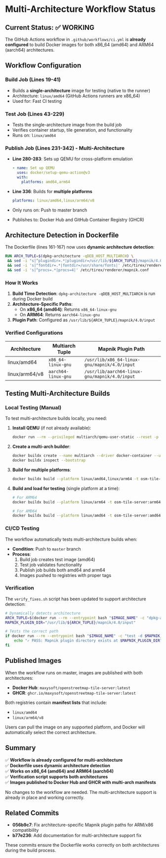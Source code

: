 # Multi-Architecture Workflow Status

## Current Status: ✅ WORKING

The GitHub Actions workflow in `.github/workflows/ci.yml` is **already configured** to build Docker images for both x86_64 (amd64) and ARM64 (aarch64) architectures.

## Workflow Configuration

### Build Job (Lines 19-41)
- Builds a **single-architecture** image for testing (native to the runner)
- Architecture: `linux/amd64` (GitHub Actions runners are x86_64)
- Used for: Fast CI testing

### Test Job (Lines 43-229)
- Tests the single-architecture image from the build job
- Verifies container startup, tile generation, and functionality
- Runs on: `linux/amd64`

### Publish Job (Lines 231-342) - **Multi-Architecture**
- **Line 280-283**: Sets up QEMU for cross-platform emulation
  ```yaml
  - name: Set up QEMU
    uses: docker/setup-qemu-action@v3
    with:
      platforms: amd64,arm64
  ```

- **Line 336**: Builds for **multiple platforms**
  ```yaml
  platforms: linux/amd64,linux/arm64/v8
  ```

- Only runs on: Push to master branch
- Publishes to: Docker Hub and GitHub Container Registry (GHCR)

## Architecture Detection in Dockerfile

The Dockerfile (lines 161-167) now uses **dynamic architecture detection**:

```dockerfile
RUN ARCH_TUPLE=$(dpkg-architecture -qDEB_HOST_MULTIARCH) \
 && sed -i "s|^plugindir=.*|plugindir=/usr/lib/${ARCH_TUPLE}/mapnik/4.0/input|" /etc/tirex/renderer/mapnik.conf \
 && sed -i 's|^fontdir=.*|fontdir=/usr/share/fonts|' /etc/tirex/renderer/mapnik.conf \
 && sed -i 's|^procs=.*|procs=4|' /etc/tirex/renderer/mapnik.conf
```

### How It Works

1. **Build Time Detection**: `dpkg-architecture -qDEB_HOST_MULTIARCH` is run during Docker build
2. **Architecture-Specific Paths**:
   - On **x86_64 (amd64)**: Returns `x86_64-linux-gnu`
   - On **ARM64**: Returns `aarch64-linux-gnu`
3. **Plugin Path**: Configured as `/usr/lib/${ARCH_TUPLE}/mapnik/4.0/input`

### Verified Configurations

| Architecture | Multiarch Tuple | Mapnik Plugin Path |
|--------------|----------------|-------------------|
| linux/amd64 | `x86_64-linux-gnu` | `/usr/lib/x86_64-linux-gnu/mapnik/4.0/input` |
| linux/arm64/v8 | `aarch64-linux-gnu` | `/usr/lib/aarch64-linux-gnu/mapnik/4.0/input` |

## Testing Multi-Architecture Builds

### Local Testing (Manual)

To test multi-architecture builds locally, you need:

1. **Install QEMU** (if not already available):
   ```bash
   docker run --rm --privileged multiarch/qemu-user-static --reset -p yes
   ```

2. **Create a multi-arch builder**:
   ```bash
   docker buildx create --name multiarch --driver docker-container --use
   docker buildx inspect --bootstrap
   ```

3. **Build for multiple platforms**:
   ```bash
   docker buildx build --platform linux/amd64,linux/arm64 -t osm-tile-server:multi-arch .
   ```

4. **Build and load for testing** (single platform at a time):
   ```bash
   # For ARM64
   docker buildx build --platform linux/arm64 -t osm-tile-server:arm64 --load .
   
   # For AMD64
   docker buildx build --platform linux/amd64 -t osm-tile-server:amd64 --load .
   ```

### CI/CD Testing

The workflow automatically tests multi-architecture builds when:
- **Condition**: Push to `master` branch
- **Process**: 
  1. Build job creates test image (amd64)
  2. Test job validates functionality
  3. Publish job builds both amd64 and arm64
  4. Images pushed to registries with proper tags

### Verification

The `verify_fixes.sh` script has been updated to support architecture detection:

```bash
# Dynamically detects architecture
ARCH_TUPLE=$(docker run --rm --entrypoint bash "$IMAGE_NAME" -c "dpkg-architecture -qDEB_HOST_MULTIARCH")
MAPNIK_PLUGIN_DIR="/usr/lib/${ARCH_TUPLE}/mapnik/4.0/input"

# Tests the correct path
if docker run --rm --entrypoint bash "$IMAGE_NAME" -c "test -d $MAPNIK_PLUGIN_DIR"; then
    echo "✓ PASS: Mapnik plugin directory exists at $MAPNIK_PLUGIN_DIR"
fi
```

## Published Images

When the workflow runs on master, images are published with both architectures:

- **Docker Hub**: `maxysoft/openstreetmap-tile-server:latest`
- **GHCR**: `ghcr.io/maxysoft/openstreetmap-tile-server:latest`

Both registries contain **manifest lists** that include:
- `linux/amd64`
- `linux/arm64/v8`

Users can pull the image on any supported platform, and Docker will automatically select the correct architecture.

## Summary

✅ **Workflow is already configured for multi-architecture**  
✅ **Dockerfile uses dynamic architecture detection**  
✅ **Works on x86_64 (amd64) and ARM64 (aarch64)**  
✅ **Verification script supports both architectures**  
✅ **Images published to Docker Hub and GHCR with multi-arch manifests**  

No changes to the workflow are needed. The multi-architecture support is already in place and working correctly.

## Related Commits

- **056b9c7**: Fix architecture-specific Mapnik plugin paths for ARM/x86 compatibility
- **b77e236**: Add documentation for multi-architecture support fix

These commits ensure the Dockerfile works correctly on both architectures during the build process.
